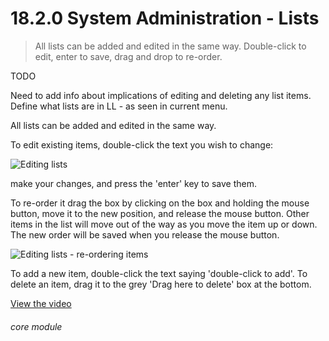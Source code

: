 # 18.2.0    System Administration - Lists

> All lists can be added and edited in the same way. Double-click to edit, enter to save, drag and drop to re-order. 


TODO

Need to add info about implications of editing and deleting any list items.
Define what lists are in LL - as seen in current menu.


All lists can be added and edited in the same way.

To edit existing items, double-click the text you wish to change: 

![Editing lists]({{imgpath}}144a.png)

make your changes, and press the 'enter' key to save them.

To re-order it drag the box by clicking on the box and holding the mouse button, move it to the new position, and release the mouse button. Other items in the list will move out of the way as you move the item up or down. The new order will be saved when you release the mouse button.

![Editing lists - re-ordering items]({{imgpath}}144b.png)

To add a new item, double-click the text saying 'double-click to add'. To delete an item, drag it to the grey 'Drag here to delete' box at the bottom. 

[View the video](/help/video/id/41)
###### core module

